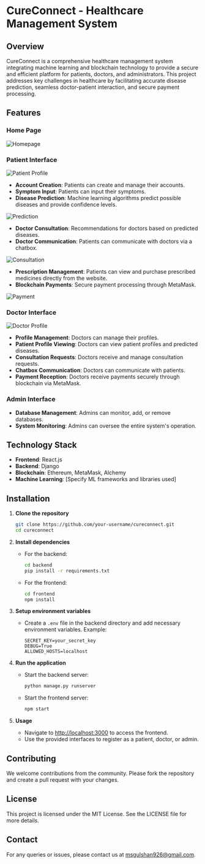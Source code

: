 # CureConnect - Healthcare Management System

## Overview

CureConnect is a comprehensive healthcare management system integrating machine learning and blockchain technology to provide a secure and efficient platform for patients, doctors, and administrators. This project addresses key challenges in healthcare by facilitating accurate disease prediction, seamless doctor-patient interaction, and secure payment processing.

## Features

### Home Page

![Homepage](screenshots/homepage.png)

### Patient Interface

![Patient Profile](screenshots/patientprofile.png)

- **Account Creation**: Patients can create and manage their accounts.
- **Symptom Input**: Patients can input their symptoms.
- **Disease Prediction**: Machine learning algorithms predict possible diseases and provide confidence levels.

![Prediction](screenshots/prediction.png)

- **Doctor Consultation**: Recommendations for doctors based on predicted diseases.
- **Doctor Communication**: Patients can communicate with doctors via a chatbox.

![Consultation](screenshots/consultation.png)

- **Prescription Management**: Patients can view and purchase prescribed medicines directly from the website.
- **Blockchain Payments**: Secure payment processing through MetaMask.

![Payment](screenshots/payment.png)

### Doctor Interface

![Doctor Profile](screenshots/doctorprofile.png)

- **Profile Management**: Doctors can manage their profiles.
- **Patient Profile Viewing**: Doctors can view patient profiles and predicted diseases.
- **Consultation Requests**: Doctors receive and manage consultation requests.
- **Chatbox Communication**: Doctors can communicate with patients.
- **Payment Reception**: Doctors receive payments securely through blockchain via MetaMask.

### Admin Interface

- **Database Management**: Admins can monitor, add, or remove databases.
- **System Monitoring**: Admins can oversee the entire system's operation.

## Technology Stack

- **Frontend**: React.js
- **Backend**: Django
- **Blockchain**: Ethereum, MetaMask, Alchemy
- **Machine Learning**: [Specify ML frameworks and libraries used]

## Installation

1. **Clone the repository**

   ```sh
   git clone https://github.com/your-username/cureconnect.git
   cd cureconnect
   ```

2. **Install dependencies**
   - For the backend:
     ```sh
     cd backend
     pip install -r requirements.txt
     ```
   - For the frontend:
     ```sh
     cd frontend
     npm install
     ```
3. **Setup environment variables**
   - Create a `.env` file in the backend directory and add necessary environment variables.
     Example:
     ```env
     SECRET_KEY=your_secret_key
     DEBUG=True
     ALLOWED_HOSTS=localhost
     ```
4. **Run the application**
   - Start the backend server:
     ```sh
     python manage.py runserver
     ```
   - Start the frontend server:
     ```sh
     npm start
     ```
5. **Usage**
   - Navigate to [http://localhost:3000](http://localhost:3000) to access the frontend.
   - Use the provided interfaces to register as a patient, doctor, or admin.

## Contributing

We welcome contributions from the community. Please fork the repository and create a pull request with your changes.

## License

This project is licensed under the MIT License. See the LICENSE file for more details.

## Contact

For any queries or issues, please contact us at [msgulshan926@gmail.com](mailto:your-email@example.com).
